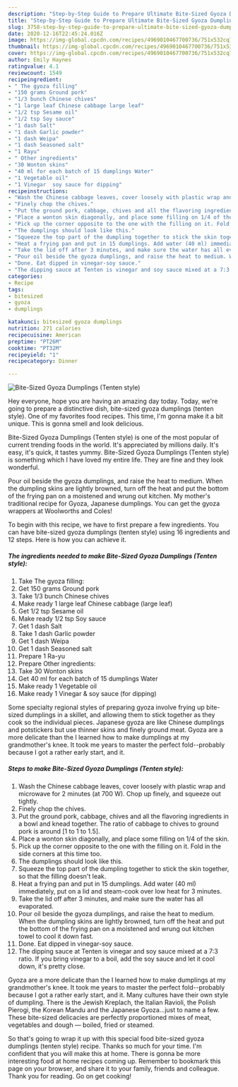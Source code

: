 ```yaml
---
description: "Step-by-Step Guide to Prepare Ultimate Bite-Sized Gyoza Dumplings (Tenten style)"
title: "Step-by-Step Guide to Prepare Ultimate Bite-Sized Gyoza Dumplings (Tenten style)"
slug: 3758-step-by-step-guide-to-prepare-ultimate-bite-sized-gyoza-dumplings-tenten-style
date: 2020-12-16T22:45:24.016Z
image: https://img-global.cpcdn.com/recipes/4969010467700736/751x532cq70/bite-sized-gyoza-dumplings-tenten-style-recipe-main-photo.jpg
thumbnail: https://img-global.cpcdn.com/recipes/4969010467700736/751x532cq70/bite-sized-gyoza-dumplings-tenten-style-recipe-main-photo.jpg
cover: https://img-global.cpcdn.com/recipes/4969010467700736/751x532cq70/bite-sized-gyoza-dumplings-tenten-style-recipe-main-photo.jpg
author: Emily Haynes
ratingvalue: 4.1
reviewcount: 1549
recipeingredient:
- " The gyoza filling"
- "150 grams Ground pork"
- "1/3 bunch Chinese chives"
- "1 large leaf Chinese cabbage large leaf"
- "1/2 tsp Sesame oil"
- "1/2 tsp Soy sauce"
- "1 dash Salt"
- "1 dash Garlic powder"
- "1 dash Weipa"
- "1 dash Seasoned salt"
- "1 Rayu"
- " Other ingredients"
- "30 Wonton skins"
- "40 ml for each batch of 15 dumplings Water"
- "1 Vegetable oil"
- "1 Vinegar  soy sauce for dipping"
recipeinstructions:
- "Wash the Chinese cabbage leaves, cover loosely with plastic wrap and microwave for 2 minutes (at 700 W). Chop up finely, and squeeze out tightly."
- "Finely chop the chives."
- "Put the ground pork, cabbage, chives and all the flavoring ingredients in a bowl and knead together. The ratio of cabbage to chives to ground pork is around [1 to 1 to 1.5]."
- "Place a wonton skin diagonally, and place some filling on 1/4 of the skin."
- "Pick up the corner opposite to the one with the filling on it. Fold in the side corners at this time too."
- "The dumplings should look like this."
- "Squeeze the top part of the dumpling together to stick the skin together, so that the filling doesn&#39;t leak."
- "Heat a frying pan and put in 15 dumplings. Add water (40 ml) immediately, put on a lid and steam-cook over low heat for 3 minutes."
- "Take the lid off after 3 minutes, and make sure the water has all evaporated."
- "Pour oil beside the gyoza dumplings, and raise the heat to medium. When the dumpling skins are lightly browned, turn off the heat and put the bottom of the frying pan on a moistened and wrung out kitchen towel to cool it down fast."
- "Done. Eat dipped in vinegar-soy sauce."
- "The dipping sauce at Tenten is vinegar and soy sauce mixed at a 7:3 ratio. If you bring vinegar to a boil, add the soy sauce and let it cool down, it&#39;s pretty close."
categories:
- Recipe
tags:
- bitesized
- gyoza
- dumplings

katakunci: bitesized gyoza dumplings 
nutrition: 271 calories
recipecuisine: American
preptime: "PT26M"
cooktime: "PT32M"
recipeyield: "1"
recipecategory: Dinner

---
```



![Bite-Sized Gyoza Dumplings (Tenten style)](https://img-global.cpcdn.com/recipes/4969010467700736/751x532cq70/bite-sized-gyoza-dumplings-tenten-style-recipe-main-photo.jpg)

Hey everyone, hope you are having an amazing day today. Today, we're going to prepare a distinctive dish, bite-sized gyoza dumplings (tenten style). One of my favorites food recipes. This time, I'm gonna make it a bit unique. This is gonna smell and look delicious.

Bite-Sized Gyoza Dumplings (Tenten style) is one of the most popular of current trending foods in the world. It's appreciated by millions daily. It's easy, it's quick, it tastes yummy. Bite-Sized Gyoza Dumplings (Tenten style) is something which I have loved my entire life. They are fine and they look wonderful.

Pour oil beside the gyoza dumplings, and raise the heat to medium. When the dumpling skins are lightly browned, turn off the heat and put the bottom of the frying pan on a moistened and wrung out kitchen. My mother&#39;s traditional recipe for Gyoza, Japanese dumplings. You can get the gyoza wrappers at Woolworths and Coles!


To begin with this recipe, we have to first prepare a few ingredients. You can have bite-sized gyoza dumplings (tenten style) using 16 ingredients and 12 steps. Here is how you can achieve it.

<!--inarticleads1-->

##### The ingredients needed to make Bite-Sized Gyoza Dumplings (Tenten style):

1. Take  The gyoza filling:
1. Get 150 grams Ground pork
1. Take 1/3 bunch Chinese chives
1. Make ready 1 large leaf Chinese cabbage (large leaf)
1. Get 1/2 tsp Sesame oil
1. Make ready 1/2 tsp Soy sauce
1. Get 1 dash Salt
1. Take 1 dash Garlic powder
1. Get 1 dash Weipa
1. Get 1 dash Seasoned salt
1. Prepare 1 Ra-yu
1. Prepare  Other ingredients:
1. Take 30 Wonton skins
1. Get 40 ml for each batch of 15 dumplings Water
1. Make ready 1 Vegetable oil
1. Make ready 1 Vinegar &amp; soy sauce (for dipping)


Some specialty regional styles of preparing gyoza involve frying up bite-sized dumplings in a skillet, and allowing them to stick together as they cook so the individual pieces. Japanese gyoza are like Chinese dumplings and potstickers but use thinner skins and finely ground meat. Gyoza are a more delicate than the I learned how to make dumplings at my grandmother&#39;s knee. It took me years to master the perfect fold--probably because I got a rather early start, and it. 

<!--inarticleads2-->

##### Steps to make Bite-Sized Gyoza Dumplings (Tenten style):

1. Wash the Chinese cabbage leaves, cover loosely with plastic wrap and microwave for 2 minutes (at 700 W). Chop up finely, and squeeze out tightly.
1. Finely chop the chives.
1. Put the ground pork, cabbage, chives and all the flavoring ingredients in a bowl and knead together. The ratio of cabbage to chives to ground pork is around [1 to 1 to 1.5].
1. Place a wonton skin diagonally, and place some filling on 1/4 of the skin.
1. Pick up the corner opposite to the one with the filling on it. Fold in the side corners at this time too.
1. The dumplings should look like this.
1. Squeeze the top part of the dumpling together to stick the skin together, so that the filling doesn&#39;t leak.
1. Heat a frying pan and put in 15 dumplings. Add water (40 ml) immediately, put on a lid and steam-cook over low heat for 3 minutes.
1. Take the lid off after 3 minutes, and make sure the water has all evaporated.
1. Pour oil beside the gyoza dumplings, and raise the heat to medium. When the dumpling skins are lightly browned, turn off the heat and put the bottom of the frying pan on a moistened and wrung out kitchen towel to cool it down fast.
1. Done. Eat dipped in vinegar-soy sauce.
1. The dipping sauce at Tenten is vinegar and soy sauce mixed at a 7:3 ratio. If you bring vinegar to a boil, add the soy sauce and let it cool down, it&#39;s pretty close.


Gyoza are a more delicate than the I learned how to make dumplings at my grandmother&#39;s knee. It took me years to master the perfect fold--probably because I got a rather early start, and it. Many cultures have their own style of dumpling. There is the Jewish Kreplach, the Italian Ravioli, the Polish Pierogi, the Korean Mandu and the Japanese Gyoza…just to name a few. These bite-sized delicacies are perfectly proportioned mixes of meat, vegetables and dough — boiled, fried or steamed. 

So that's going to wrap it up with this special food bite-sized gyoza dumplings (tenten style) recipe. Thanks so much for your time. I'm confident that you will make this at home. There is gonna be more interesting food at home recipes coming up. Remember to bookmark this page on your browser, and share it to your family, friends and colleague. Thank you for reading. Go on get cooking!
